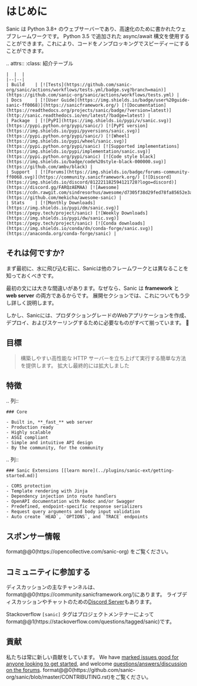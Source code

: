 # はじめに

Sanic は Python 3.8+ のウェブサーバーであり、高速化のために書かれたウェブフレームワークです。 Python 3.5 で追加された async/await 構文を使用することができます。これにより、コードをノンブロッキングでスピーディーにすることができます。

.. attrs::
:class: 紹介テーブル

```
|  |  |
|--|--|
| Build    | [![Tests](https://github.com/sanic-org/sanic/actions/workflows/tests.yml/badge.svg?branch=main)](https://github.com/sanic-org/sanic/actions/workflows/tests.yml) |
| Docs     | [![User Guide](https://img.shields.io/badge/user%20guide-sanic-ff0068)](https://sanicframework.org/) [![Documentation](https://readthedocs.org/projects/sanic/badge/?version=latest)](http://sanic.readthedocs.io/en/latest/?badge=latest) |
| Package  | [![PyPI](https://img.shields.io/pypi/v/sanic.svg)](https://pypi.python.org/pypi/sanic/) [![PyPI version](https://img.shields.io/pypi/pyversions/sanic.svg)](https://pypi.python.org/pypi/sanic/) [![Wheel](https://img.shields.io/pypi/wheel/sanic.svg)](https://pypi.python.org/pypi/sanic) [![Supported implementations](https://img.shields.io/pypi/implementation/sanic.svg)](https://pypi.python.org/pypi/sanic) [![Code style black](https://img.shields.io/badge/code%20style-black-000000.svg)](https://github.com/ambv/black) |
| Support  | [![Forums](https://img.shields.io/badge/forums-community-ff0068.svg)](https://community.sanicframework.org/) [![Discord](https://img.shields.io/discord/812221182594121728?logo=discord)](https://discord.gg/FARQzAEMAA) [![Awesome](https://cdn.rawgit.com/sindresorhus/awesome/d7305f38d29fed78fa85652e3a63e154dd8e8829/media/badge.svg)](https://github.com/mekicha/awesome-sanic) |
| Stats    | [![Monthly Downloads](https://img.shields.io/pypi/dm/sanic.svg)](https://pepy.tech/project/sanic) [![Weekly Downloads](https://img.shields.io/pypi/dw/sanic.svg)](https://pepy.tech/project/sanic) [![Conda downloads](https://img.shields.io/conda/dn/conda-forge/sanic.svg)](https://anaconda.org/conda-forge/sanic) |
```

## それは何ですか?

まず最初に、水に飛び込む前に、Sanicは他のフレームワークとは異なることを知っておくべきです。

最初の文には大きな間違いがあります。なぜなら、Sanic は **framework** と **web server** の両方であるからです。 展開セクションでは、これについてもう少し詳しく説明します。

しかし、Sanicには、プロダクショングレードのWebアプリケーションを作成、デプロイ、およびスケーリングするために必要なものがすべて揃っています。 🚀

## 目標

> 構築しやすい高性能な HTTP サーバーを立ち上げて実行する簡単な方法を提供します。 拡大し最終的には拡大しました

## 特徴

.. 列::

```
### Core

- Built in, **_fast_** web server
- Production ready
- Highly scalable
- ASGI compliant
- Simple and intuitive API design
- By the community, for the community
```

.. 列::

```
### Sanic Extensions [[learn more](../plugins/sanic-ext/getting-started.md)]

- CORS protection
- Template rendering with Jinja
- Dependency injection into route handlers
- OpenAPI documentation with Redoc and/or Swagger
- Predefined, endpoint-specific response serializers
- Request query arguments and body input validation
- Auto create `HEAD`, `OPTIONS`, and `TRACE` endpoints
```

## スポンサー情報

format@@0(https\://opencollective.com/sanic-org) をご覧ください。

## コミュニティに参加する

ディスカッションの主なチャンネルは、format@@0(https\://community.sanicframework.org/)にあります。 ライブディスカッションやチャットのための[Discord Server](https://discord.gg/FARQzAEMAA)もあります。

Stackoverflow `[sanic]` タグはプロジェクトメンテナーによってformat@@1(https\://stackoverflow\.com/questions/tagged/sanic)です。

## 貢献

私たちは常に新しい貢献をしています。 We have [marked issues good for anyone looking to get started](https://github.com/sanic-org/sanic/issues?q=is%3Aopen+is%3Aissue+label%3Abeginner), and welcome [questions/answers/discussion on the forums](https://community.sanicframework.org/). format@@0(https\://github.com/sanic-org/sanic/blob/master/CONTRIBUTING.rst)をご覧ください。
